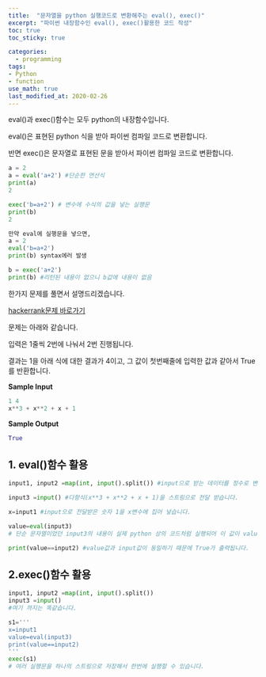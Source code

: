 ```yaml
---
title:  "문자열을 python 실행코드로 변환해주는 eval(), exec()"
excerpt: "파이썬 내장함수인 eval(), exec()활용한 코드 작성"
toc: true
toc_sticky: true

categories:
  - programming
tags:
- Python
- function
use_math: true
last_modified_at: 2020-02-26
---
```


eval()과 exec()함수는 모두 python의 내장함수입니다. 

eval()은 표현된 python 식을 받아 파이썬 컴파일 코드로 변환합니다. 

반면 exec()은 문자열로 표현된 문을 받아서 파이썬 컴파일 코드로 변환합니다. 

```python
a = 2
a = eval('a+2') #단순한 연산식
print(a)
2

exec('b=a+2') # 변수에 수식의 값을 넣는 실행문
print(b)
2

만약 eval에 실행문을 넣으면,
a = 2
eval('b=a+2') 
print(b) syntax에러 발생

b = exec('a+2')
print(b) #리턴된 내용이 없으니 b값에 내용이 없음
```



한가지 문제를 풀면서 설명드리겠습니다. 

[hackerrank문제 바로가기](https://www.hackerrank.com/challenges/input/problem)



문제는 아래와 같습니다. 

입력은 1줄씩 2번에 나눠서 2번 진행됩니다. 

결과는 1을 아래 식에 대한 결과가 4이고, 그 값이 첫번째줄에 입력한 값과 같아서 True를 반환합니다. 

**Sample Input**

```python
1 4
x**3 + x**2 + x + 1
```

**Sample Output**

```python
True
```




## 1. eval()함수 활용

```python
input1, input2 =map(int, input().split()) #input으로 받는 데이터를 정수로 변환하여 각각 저장합니다. 

input3 =input() #다항식(x**3 + x**2 + x + 1)을 스트링으로 전달 받습니다. 

x=input1 #input으로 전달받은 숫자 1을 x변수에 집어 넣습니다. 

value=eval(input3) 
# 단순 문자열이었던 input3의 내용이 실제 python 상의 코드처럼 실행되어 이 값이 value에 저장됩니다.(value에 저장되는 값은 4입니다. ) 

print(value==input2) #value값과 input값이 동일하기 때문에 True가 출력됩니다. 

```

## 2.exec()함수 활용

```python
input1, input2 =map(int, input().split())
input3 =input() 
#여기 까지는 똑같습니다. 

s1='''
x=input1
value=eval(input3) 
print(value==input2)
'''
exec(s1)
# 여러 실행문을 하나의 스트링으로 저장해서 한번에 실행할 수 있습니다. 
```

